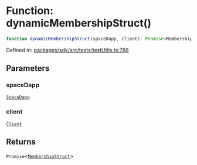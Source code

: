 # Function: dynamicMembershipStruct()

```ts
function dynamicMembershipStruct(spaceDapp, client): Promise<MembershipStruct>;
```

Defined in: [packages/sdk/src/tests/testUtils.ts:788](https://github.com/towns-protocol/towns/blob/0db1fd0ac7258e8db8cedfb6183e8eade8284fa1/packages/sdk/src/tests/testUtils.ts#L788)

## Parameters

### spaceDapp

[`SpaceDapp`](../../Towns-Protocol-Web3/classes/SpaceDapp.md)

### client

[`Client`](../classes/Client.md)

## Returns

`Promise`\<[`MembershipStruct`](../../Towns-Protocol-Web3/namespaces/ILegacyArchitectBase/type-aliases/MembershipStruct.md)\>
